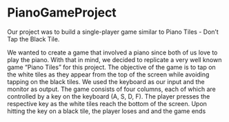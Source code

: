 # PianoGameProject
Our project was to build a single-player game similar to Piano Tiles - Don’t Tap the Black Tile.

We wanted to create a game that involved a piano since both of us love to play the piano. 
With that in mind, we decided to replicate a very well known game “Piano Tiles” for this project. 
The objective of the game is to tap on the white tiles as they appear from the top of the screen while
avoiding tapping on the black tiles. We used the keyboard as our input and the monitor as
output. The game consists of four columns, each of which are controlled by a key on the
keyboard (A, S, D, F). The player presses the respective key as the white tiles reach the bottom
of the screen. Upon hitting the key on a black tile, the player loses and and the game ends
